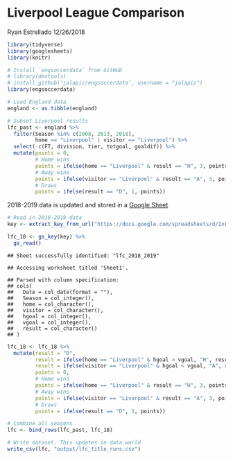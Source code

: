 Liverpool League Comparison
================
Ryan Estrellado
12/26/2018

``` r
library(tidyverse) 
library(googlesheets)
library(knitr)
```

``` r
# Install `engsoccerdata` from GitHub
# library(devtools)
# install_github('jalapic/engsoccerdata', username = "jalapic")
library(engsoccerdata)
```

``` r
# Load England data
england <- as.tibble(england)
```

``` r
# Subset Liverpool results 
lfc_past <- england %>% 
  filter(Season %in% c(2008, 2013, 2018), 
         home == "Liverpool" | visitor == "Liverpool") %>% 
  select(-c(FT, division, tier, totgoal, goaldif)) %>% 
  mutate(points = 0, 
         # Home wins
         points = ifelse(home == "Liverpool" & result == "H", 3, points), 
         # Away wins
         points = ifelse(visitor == "Liverpool" & result == "A", 3, points), 
         # Draws
         points = ifelse(result == "D", 1, points)) 
```

2018-2019 data is updated and stored in a [Google Sheet](%22https://docs.google.com/spreadsheets/d/1xLXf6uISIuYE2SOAA267-PBpTlO-11AZrmDJsjq4M_c/edit?usp=sharing%22)

``` r
# Read in 2018-2019 data 
key <- extract_key_from_url("https://docs.google.com/spreadsheets/d/1xLXf6uISIuYE2SOAA267-PBpTlO-11AZrmDJsjq4M_c/edit?usp=sharing") 

lfc_18 <- gs_key(key) %>% 
  gs_read()
```

    ## Sheet successfully identified: "lfc_2018_2019"

    ## Accessing worksheet titled 'Sheet1'.

    ## Parsed with column specification:
    ## cols(
    ##   Date = col_date(format = ""),
    ##   Season = col_integer(),
    ##   home = col_character(),
    ##   visitor = col_character(),
    ##   hgoal = col_integer(),
    ##   vgoal = col_integer(),
    ##   result = col_character()
    ## )

``` r
lfc_18 <- lfc_18 %>% 
  mutate(result = "D",
         result = ifelse(home == "Liverpool" & hgoal > vgoal, "H", result), 
         result = ifelse(visitor == "Liverpool" & hgoal < vgoal, "A", result), 
         points = 0, 
         # Home wins
         points = ifelse(home == "Liverpool" & result == "H", 3, points), 
         # Away wins
         points = ifelse(visitor == "Liverpool" & result == "A", 3, points), 
         # Draws
         points = ifelse(result == "D", 1, points)) 
```

``` r
# Combine all seasons
lfc <- bind_rows(lfc_past, lfc_18)
```

``` r
# Write dataset. This updates in data.world
write_csv(lfc, "output/lfc_title_runs.csv")
```
